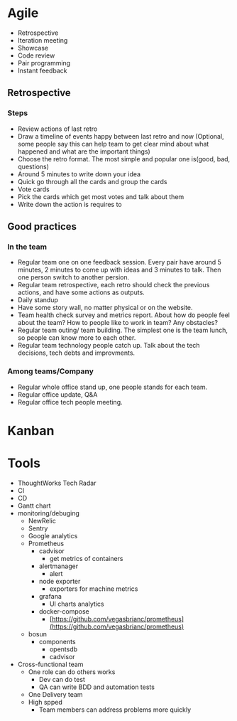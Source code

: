 # Agile

- Retrospective
- Iteration meeting
- Showcase
- Code review
- Pair programming
- Instant feedback

## Retrospective

### Steps
* Review actions of last retro
* Draw a timeline of events happy between last retro and now (Optional, some people say this can help team to get clear mind about what happened and what are the important things)
* Choose the retro format. The most simple and popular one is(good, bad, questions)
* Around 5 minutes to write down your idea
* Quick go through all the cards and group the cards
* Vote cards
* Pick the cards which get most votes and talk about them
* Write down the action is requires to


## Good practices

### In the team

* Regular team one on one feedback session. Every pair have around 5 minutes, 2 minutes to come up with ideas and 3 minutes to talk. Then one person switch to another persion.
* Regular team retrospective, each retro should check the previous actions, and have some actions as outputs.
* Daily standup
* Have some story wall, no matter physical or on the website.
* Team health check survey and metrics report. About how do people feel about the team? How to people like to work in team? Any obstacles?
* Regular team outing/ team building. The simplest one is the team lunch, so people can know more to each other.
* Regular team technology people catch up. Talk about the tech decisions, tech debts and improvments.

### Among teams/Company

* Regular whole office stand up, one people stands for each team.
* Regular office update, Q&A
* Regular office tech people meeting.


# Kanban

# Tools

- ThoughtWorks Tech Radar
- CI
- CD
- Gantt chart
- monitoring/debuging
    - NewRelic
    - Sentry
    - Google analytics
    - Prometheus
        - cadvisor
            - get metrics of containers
        - alertmanager
            - alert
        - node exporter
            - exporters for machine metrics
        - grafana
            - UI charts analytics
        - docker-compose
            - [https://github.com/vegasbrianc/prometheus](https://github.com/vegasbrianc/prometheus)
    - bosun
        - components
            - opentsdb
            - cadvisor
- Cross-functional team
	- One role can do others works
		- Dev can do test
		- QA can write BDD and automation tests
	- One Delivery team
	- High spped
		- Team members can address problems more quickly
